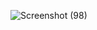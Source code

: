 ![Screenshot (98)](https://github.com/MDRifatkhan333/WeatherApp/assets/67112433/6d04a214-b303-42e7-aa14-c64d3019177c)
